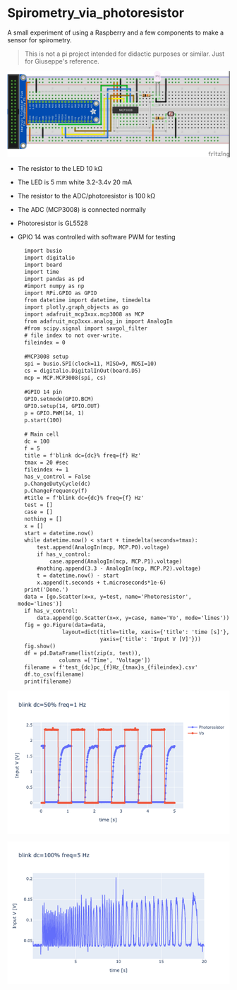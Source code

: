 # Spirometry_via_photoresistor
A small experiment of using a Raspberry and a few components to make a sensor for spirometry.

> This is not a pi project intended for didactic purposes or similar. Just for Giuseppe's reference.

![photoresistor.jpg](photoresistor.jpg)

* The resistor to the LED 10 k&#8486;
* The LED is 5 mm white 3.2-3.4v 20 mA
* The resistor to the ADC/photoresistor is 100 k&#8486;
* The ADC (MCP3008) is connected normally
* Photoresistor is GL5528
* GPIO 14 was controlled with software PWM for testing



        import busio
        import digitalio
        import board
        import time
        import pandas as pd
        #import numpy as np
        import RPi.GPIO as GPIO
        from datetime import datetime, timedelta
        import plotly.graph_objects as go
        import adafruit_mcp3xxx.mcp3008 as MCP
        from adafruit_mcp3xxx.analog_in import AnalogIn
        #from scipy.signal import savgol_filter
        # file index to not over-write.
        fileindex = 0

        #MCP3008 setup
        spi = busio.SPI(clock=11, MISO=9, MOSI=10)
        cs = digitalio.DigitalInOut(board.D5)
        mcp = MCP.MCP3008(spi, cs)

        #GPIO 14 pin
        GPIO.setmode(GPIO.BCM)
        GPIO.setup(14, GPIO.OUT)
        p = GPIO.PWM(14, 1)
        p.start(100)

        # Main cell
        dc = 100
        f = 5
        title = f'blink dc={dc}% freq={f} Hz'
        tmax = 20 #sec
        fileindex += 1
        has_v_control = False
        p.ChangeDutyCycle(dc)
        p.ChangeFrequency(f)
        #title = f'blink dc={dc}% freq={f} Hz'
        test = []
        case = []
        nothing = []
        x = []
        start = datetime.now()
        while datetime.now() < start + timedelta(seconds=tmax):
            test.append(AnalogIn(mcp, MCP.P0).voltage)
            if has_v_control:
                case.append(AnalogIn(mcp, MCP.P1).voltage)
            #nothing.append(3.3 - AnalogIn(mcp, MCP.P2).voltage)
            t = datetime.now() - start
            x.append(t.seconds + t.microseconds*1e-6)
        print('Done.')
        data = [go.Scatter(x=x, y=test, name='Photoresistor', mode='lines')]
        if has_v_control:
            data.append(go.Scatter(x=x, y=case, name='Vo', mode='lines'))
        fig = go.Figure(data=data,
                    layout=dict(title=title, xaxis={'title': 'time [s]'},
                                yaxis={'title': 'Input V [V]'}))
        fig.show()
        df = pd.DataFrame(list(zip(x, test)), 
                   columns =['Time', 'Voltage'])
        filename = f'test_{dc}pc_{f}Hz_{tmax}s_{fileindex}.csv'
        df.to_csv(filename)
        print(filename)

![blink.png](blink.png)

![no_blink.png](no_blink.png)




